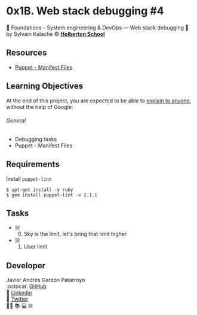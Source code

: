 # 0x1B. Web stack debugging #4
:open_file_folder:
Foundations - System engineering & DevOps ― Web stack debugging
:bust_in_silhouette:
by Sylvain Kalache
:copyright:
**[Holberton School](https://www.holbertonschool.com/)**

## Resources
* [Puppet - Manifest Files](https://www.tutorialspoint.com/puppet/puppet_manifest_files.htm)

## Learning Objectives
At the end of this project, you are expected to be able to [explain to anyone](https://fs.blog/2012/04/feynman-technique/), without the help of Google:
###### General
* Debugging tasks
* Puppet - Manifest Files

## Requirements
Install ```puppet-lint```
```
$ apt-get install -y ruby
$ gem install puppet-lint -v 2.1.1
```

## Tasks
* [x] 0. Sky is the limit, let's bring that limit higher
* [x] 1. User limit

## Developer
Javier Andrés Garzón Patarroyo  
:octocat: [GitHub](https://github.com/javierandresgp/)  
:link: [Linkedin](https://www.linkedin.com/in/javierandresgp/)  
:link: [Twitter](https://twitter.com/javierandresgp0)  
:man_technologist: :books: :computer: :globe_with_meridians:
